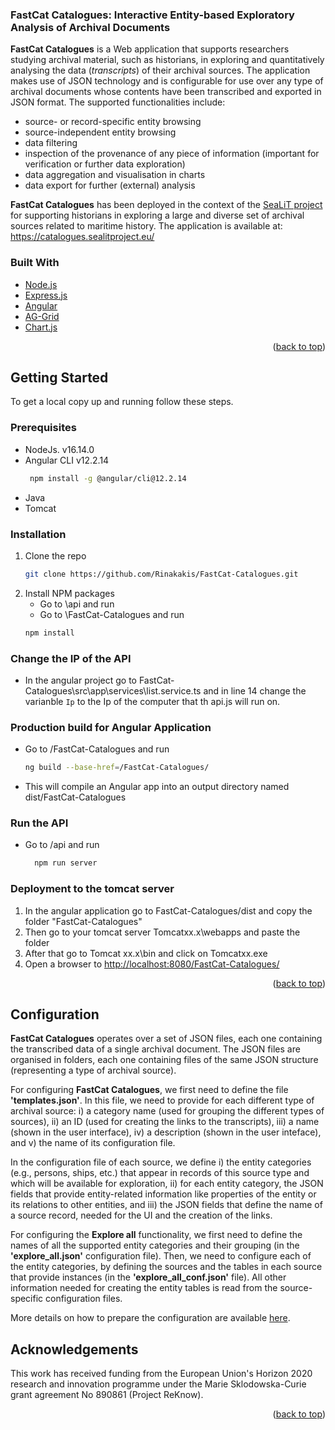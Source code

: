 <div>
  
<h3>FastCat Catalogues: Interactive Entity-based Exploratory Analysis of Archival Documents</h3>

  <p>
    <b>FastCat Catalogues</b> is a Web application that supports researchers studying archival material, such as historians, in exploring and quantitatively analysing the data (<i>transcripts</i>) of their archival sources. The application makes use of JSON technology and is configurable for use over any type of archival documents whose contents have been transcribed and exported in JSON format. 
    The supported functionalities include:
    <ul>
<li>source- or record-specific entity browsing 
<li>source-independent entity browsing 
<li>data filtering 
<li>inspection of the provenance of any piece of information (important for verification or further data exploration) 
<li>data aggregation and visualisation in charts
<li>data export for further (external) analysis
  </ul>
 </p>
 <p>
  <b>FastCat Catalogues</b> has been deployed in the context of the <a href="https://sealitproject.eu/">SeaLiT project</a> for supporting historians in exploring a large and diverse set of archival sources related to maritime history. The application is available at: <a href="https://catalogues.sealitproject.eu/">https://catalogues.sealitproject.eu/</a>
  </p>
</div>

<!--
<!-- TABLE OF CONTENTS 
<details>
  <summary>Table of Contents</summary>
  <ol>
    <li>
      <ul>
        <li><a href="#built-with">Built With</a></li>
      </ul>
    </li>
    <li>
      <a href="#getting-started">Getting Started</a>
      <ul>
        <li><a href="#prerequisites">Prerequisites</a></li>
        <li><a href="#installation">Installation</a></li>
        <li><a href="#change-the-ip-of-the-api">Change the Ip of the API</a></li>
        <li><a href="#production-build-for-angular-application">Production build for Angular Application</a></li>
        <li><a href="#run-the-api">Run the API</a></li>
        <li><a href="#deployment-to-the-tomcat-server">Deployment to the tomcat server</a></li>
      </ul>
    </li>
    <li><a href="#ack">Acknowledgements</a></li>
  </ol>
</details>
-->



### Built With

* [Node.js](https://nodejs.org/en/)
* [Express.js](https://expressjs.com/)
* [Angular](https://angular.io/)
* [AG-Grid](https://www.ag-grid.com/)
* [Chart.js](https://www.chartjs.org/)

<p align="right">(<a href="#top">back to top</a>)</p>


<!-- GETTING STARTED -->
## Getting Started

To get a local copy up and running follow these steps.

### Prerequisites

* NodeJs. v16.14.0
* Angular CLI v12.2.14 
  ```sh
   npm install -g @angular/cli@12.2.14
  ```
* Java
* Tomcat

### Installation

1. Clone the repo
   ```sh
   git clone https://github.com/Rinakakis/FastCat-Catalogues.git
   ```
2. Install NPM packages 
     * Go to \api and run
     * Go to \FastCat-Catalogues and run
   ```sh
   npm install
   ```

### Change the IP of the API

- In the angular project go to FastCat-Catalogues\src\app\services\list.service.ts and in line 14 change   the varianble `Ip` to the Ip of the computer that th api.js will run on.

### Production build for Angular Application

- Go to /FastCat-Catalogues and run 
  ```sh
  ng build --base-href=/FastCat-Catalogues/
  ```
- This will compile an Angular app into an output directory named dist/FastCat-Catalogues

### Run the API

- Go to /api and run
  ```sh
    npm run server
    ```

### Deployment to the tomcat server

1. In the angular application go to FastCat-Catalogues/dist and copy the folder "FastCat-Catalogues"
2. Then go to your tomcat server Tomcatxx.x\webapps and paste the folder
3. After that go to Tomcat xx.x\bin and click on Tomcatxx.exe
4. Open a browser to <http://localhost:8080/FastCat-Catalogues/>

<p align="right">(<a href="#top">back to top</a>)</p>


<!-- Configuration -->
## Configuration
<p>
<b>FastCat Catalogues</b> operates over a set of JSON files, each one containing the transcribed data of a single archival document. 
The JSON files are organised in folders, each one containing files of the same JSON structure (representing a type of archival source).  
</p>

<p>
For configuring <b>FastCat Catalogues</b>, we first need to define the file <b>'templates.json'</b>. In this file, we need to provide for each different type of archival source: i) a category name (used for grouping the different types of sources), ii) an ID (used for creating the links to the transcripts), iii) a name (shown in the user interface), iv) a description (shown in the user inteface), and v) the name of its configuration file.
</p>
<p>
In the configuration file of each source, we define i) the entity categories (e.g., persons, ships, etc.) that appear in records of this source type and which will be available for exploration, ii) for each entity category, the JSON fields that provide entity-related information like properties of the entity or its relations to other entities, and iii) the JSON fields that define the name of a source record, needed for the UI and the creation of the links. 
</p>
<p>
For configuring the <b>Explore all</b> functionality, we first need to define the names of all the supported entity categories and their grouping (in the <b>'explore_all.json'</b> configuration file). Then, we need to configure each of the entity categories, by defining the sources and the tables in each source that provide instances (in the <b>'explore_all_conf.json'</b> file). All other information needed for creating the entity tables is read from the source-specific configuration files.
</p>
<p>
More details on how to prepare the configuration are available <a href="https://github.com/isl/FastCat-Catalogues/tree/main/api/ConfigFiles">here</a>.
</p>


<!-- Acknowledgements -->
## Acknowledgements

This work has received funding from the European Union's Horizon 2020 research and innovation programme under the Marie Sklodowska-Curie grant agreement No 890861 (Project ReKnow). 

<p align="right">(<a href="#top">back to top</a>)</p>

